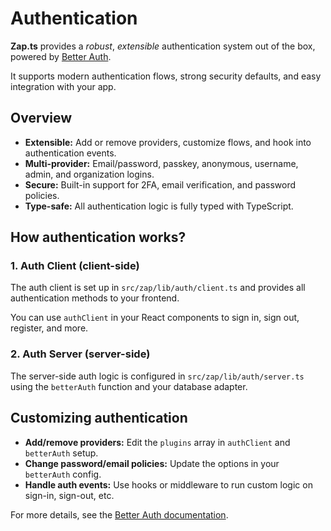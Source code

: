 # Authentication

**Zap.ts** provides a _robust_, _extensible_ authentication system out of the box, powered by [Better Auth](https://www.better-auth.com/).

It supports modern authentication flows, strong security defaults, and easy integration with your app.

## Overview

- **Extensible:** Add or remove providers, customize flows, and hook into authentication events.
- **Multi-provider:** Email/password, passkey, anonymous, username, admin, and organization logins.
- **Secure:** Built-in support for 2FA, email verification, and password policies.
- **Type-safe:** All authentication logic is fully typed with TypeScript.

## How authentication works?

### 1. Auth Client (client-side)

The auth client is set up in `src/zap/lib/auth/client.ts` and provides all authentication methods to your frontend.

You can use `authClient` in your React components to sign in, sign out, register, and more.

### 2. Auth Server (server-side)

The server-side auth logic is configured in `src/zap/lib/auth/server.ts` using the `betterAuth` function and your database adapter.

## Customizing authentication

- **Add/remove providers:** Edit the `plugins` array in `authClient` and `betterAuth` setup.
- **Change password/email policies:** Update the options in your `betterAuth` config.
- **Handle auth events:** Use hooks or middleware to run custom logic on sign-in, sign-out, etc.

For more details, see the [Better Auth documentation](https://www.better-auth.com/docs/introduction).

